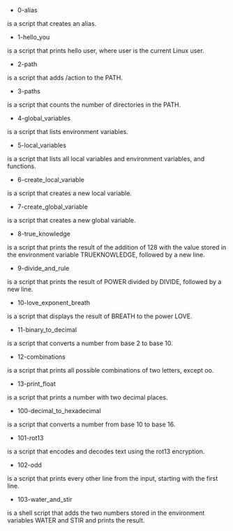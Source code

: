 - 0-alias

is a script that creates an alias.

- 1-hello_you

is a script that prints hello user, where user is the current Linux user.

- 2-path

is a script that adds /action to the PATH. 

- 3-paths

is a script that counts the number of directories in the PATH.

- 4-global_variables

is a script that lists environment variables.

- 5-local_variables

is a script that lists all local variables and environment variables, and functions.

- 6-create_local_variable

is a script that creates a new local variable.

- 7-create_global_variable

is a script that creates a new global variable.

- 8-true_knowledge

is a script that prints the result of the addition of 128 with the value stored in the environment variable TRUEKNOWLEDGE, followed by a new line.

- 9-divide_and_rule

is a script that prints the result of POWER divided by DIVIDE, followed by a new line.

- 10-love_exponent_breath

is a script that displays the result of BREATH to the power LOVE.

- 11-binary_to_decimal

is a script that converts a number from base 2 to base 10.

- 12-combinations

is a script that prints all possible combinations of two letters, except oo.

- 13-print_float

is a script that prints a number with two decimal places.

- 100-decimal_to_hexadecimal

is a script that converts a number from base 10 to base 16.

- 101-rot13

is a script that encodes and decodes text using the rot13 encryption.

- 102-odd

is a script that prints every other line from the input, starting with the first line.

- 103-water_and_stir

is a shell script that adds the two numbers stored in the environment variables WATER and STIR and prints the result.
